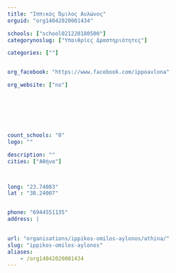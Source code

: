 ```yaml
---
title: "Ιππικός Όμιλος Αυλώνος"
orguid: "org14042020001434"

schools: ["school021220180500"]
categorynoslug: ["Υπαιθρίες Δραστηριότητες"]

categories: [""]


org_facebook: "https://www.facebook.com/ippoavlona"

org_website: ["no"]







count_schools: "0"
logo: ""

description: ""
cities: ["Αθήνα"]



long: "23.74083"
lat : "38.24007"


phone: "6944551135"
address: |
    

url: "organisations/ippikos-omilos-aylonos/athina/"
slug: "ippikos-omilos-aylonos"
aliases:
    - /org14042020001434
---
```



